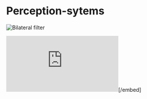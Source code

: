 # Perception-sytems

![Bilateral filter](https://github.com/gledsonmelotti/Perception-sytems/blob/master/Images/000000.png)

![embed](https://github.com/gledsonmelotti/Perception-sytems/blob/master/Images/GM_fig1.pdf)[/embed]
